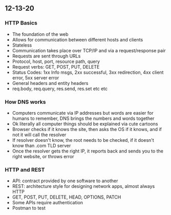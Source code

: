 ## 12-13-20

### HTTP Basics
- The foundation of the web
- Allows for communication between different hosts and clients
- Stateless
- Communication takes place over TCP/IP and via a request/response pair
- Requests are sent through URLs
- Protocol, host, port, resource path, query
- Request verbs: GET, POST, PUT, DELETE
- Status Codes: 1xx Info msgs, 2xx successful, 3xx redirection, 4xx client error, 5xx server error
- General headers and entity headers
- req.body, req.query, res.send, res.set etc etc

### How DNS works
- Computers communicate via IP addresses but words are easier for humans to remember, DNS brings the numbers and words together
- Ok literally all computer things should be explained via cute cartoons
- Browser checks if it knows the site, then asks the OS if it knows, and if not it will call the resolver
- If resolver doesn't know, the root needs to be checked, if it doesn't know than .com TLD server
- Once the resolver gets the right IP, it reports back and sends you to the right website, or throws error

### HTTP and REST
- API: contract provided by one software to another
- REST: architecture style for designing network apps, almost always HTTP
- GET, POST, PUT, DELETE, HEAD, OPTIONS, PATCH
- Some APIs require authentication
- Postman to test
